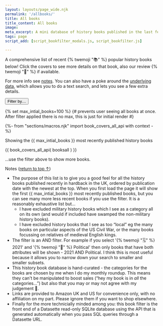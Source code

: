 ```yaml
---
layout: layouts/page_wide.njk
permalink: '/allbooks/'
title: All books
title_content: All books
image: 
meta_excerpt: A mini database of history books published in the last few years
tags: page
script_add: [script_bookfilter_modals.js, script_bookfilter.js]

---
```


<div class="container">

A comprehensive list of recent {% twemoji "📚" %} popular history books below! Click the covers to see more details on that book, also our review {% twemoji "📝" %} if available.

For more info see <a href="#notes">notes</a>. You can also have a poke around the <a href="https://history-books-blush.vercel.app/data/books">underlying data</a>, which allows you to do a text search, and lets you see a few extra details.
  
</div>
<div class="bg-alternative">
<div class="container pad-top-20">
<div id="myFilterGroup" class="container border-rounded bg-normal pad-top-10 margin-top-20"><button type="button" title="show or hide menu" class="open_modal_bookfilter btn btn-color-accent ft-size-small" onclick="toggle_showdetails(id, 'filtercat1')">Filter by....</button>
</div>
</div>
</div>


<dialog class="modal_bookfilter">
<div class="container pad-top-20"> {# this will be start of modal #}


<p class="color-white">Filter by...</p>
<button class="modal_bookfilter_close">&#10005;</button>
<div class="tag-form bg-alternative border-rounded"> <!-- wrapper for accordian -->
<form id="form_filter">
<div id="output">
<p style="padding:20px">Filter options loading. Please refresh the page if they don't appear shortly!</p>
</div>
</form>
</div> <!-- end wrapper for accordian -->

</div> {# this will be end of modal #}
</dialog>

{% set max_intial_books=100 %} {# prevents user seeing all books at once. After filter applied there is no max, this is just for initial render #}

{%- from "sections/macros.njk" import book_covers_all_api with context -%}

<div class="bg-alternative pad-top-20">
<div class="container max-width-1300">
<p id="bookCount" class="ft-size-small">Showing the {{ max_intial_books }} most recently published history books</p>
{{ book_covers_all_api( booksall ) }}

<p id="moreBooks" class="ft-size-small">...use the filter above to show more books.</p>

</div>  
</div>

<div class="container">

<p id="notes">Notes (<a href="#my-body">return to top ↑</a>)</p>

- The purpose of this list is to give you a good feel for all the history books published recently in hardback in the UK, ordered by publication date with the newest at the top. When you first load the page it will show the first {{ max_intial_books }} most recently published books, but you can see many more less recent books if you use the filter. It is a reasonably exhaustive list but…
  - I have excluded military history books which I see as a category all on its own (and would if included have swamped the non-military history books).
  - I have excluded history books that I see as too “local” eg the many books on particular aspects of the US Civil War, or the many books focussing on relatives of medieval English kings.
- The filter is an AND filter. For example if you select '{% twemoji "🗓️" %} 2021' and '{% twemoji "👑" %} Political' then only books that have both attributes will be shown - 2021 AND Political. I think this is most useful because it allows you to narrow down your search to smaller and smaller subsets.
- This history book database is hand-curated - the categories for the books are chosen by me when I do my monthly roundup. This means they can't be manipulated to boost sales (“hey my book is in *all* the categories...”) but also that you may or may not agree with my judgement 🙂.
- Links are provided to Amazon UK and US for convenience only, with no affiliation on my part. Please ignore them if you want to shop elsewhere.
- Finally for the more technicially minded among you: this book filter is the front end of a Datasette read-only SQLite database using the API that is generated automatically when you pass SQL queries through a Datasette URL.</div>